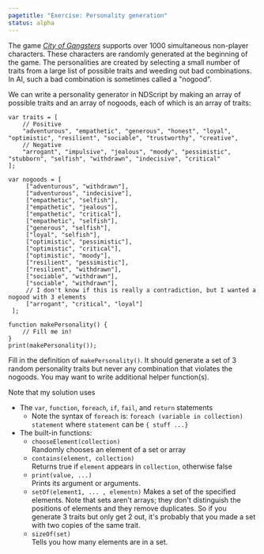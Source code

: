 ```yaml
---
pagetitle: "Exercise: Personality generation"
status: alpha
---
```

The game [*City of Gangsters*](https://store.steampowered.com/app/1386780/City_of_Gangsters/) supports over 1000 simultaneous non-player characters.  These characters are randomly generated at the beginning of the game.  The personalities are created by selecting a small number of traits from a large list of possible traits and weeding out bad combinations.  In AI, such a bad combination is sometimes called a "nogood".

We can write a personality generator in NDScript by making an array of possible traits and an array of nogoods, each of which is an array of traits:
```NDScript
var traits = [ 
    // Positive
    "adventurous", "empathetic", "generous", "honest", "loyal", "optimistic", "resilient", "sociable", "trustworthy", "creative",
    // Negative
    "arrogant", "impulsive", "jealous", "moody", "pessimistic", "stubborn", "selfish", "withdrawn", "indecisive", "critical"
];

var nogoods = [
     ["adventurous", "withdrawn"],
     ["adventurous", "indecisive"],
     ["empathetic", "selfish"],
     ["empathetic", "jealous"],
     ["empathetic", "critical"],
     ["empathetic", "selfish"],
     ["generous", "selfish"],
     ["loyal", "selfish"],
     ["optimistic", "pessimistic"],
     ["optimistic", "critical"],
     ["optimistic", "moody"],
     ["resilient", "pessimistic"],
     ["resilient", "withdrawn"],
     ["sociable", "withdrawn"],
     ["sociable", "withdrawn"],
     // I don't know if this is really a contradiction, but I wanted a nogood with 3 elements
     ["arrogant", "critical", "loyal"] 
 ];

function makePersonality() {
	// Fill me in!
}
print(makePersonality());
```
Fill in the definition of `makePersonality()`.  It should generate a set of 3 random personality traits but never any combination that violates the nogoods.  You may want to write additional helper function(s).

Note that my solution uses
* The `var`, `function`, `foreach`, `if`, `fail`, and `return` statements
    * Note the syntax of `foreach` is: `foreach (variable in collection) statement` where `statement` can be `{ stuff ...}`
* The built-in functions:
    * `chooseElement(collection)`  
       Randomly chooses an element of a set or array
    * `contains(element, collection)`  
       Returns true if `element` appears in `collection`, otherwise false
    * `print(value, ...)`  
       Prints its argument or arguments.
    * `setOf(element1, ... , elementn)`
       Makes a set of the specified elements.  Note that sets aren't arrays; they don't distinguish the positions of elements and they remove duplicates.  So if you generate 3 traits but only get 2 out, it's probably that you made a set with two copies of the same trait.
    * `sizeOf(set)`  
       Tells you how many elements are in a set.
    